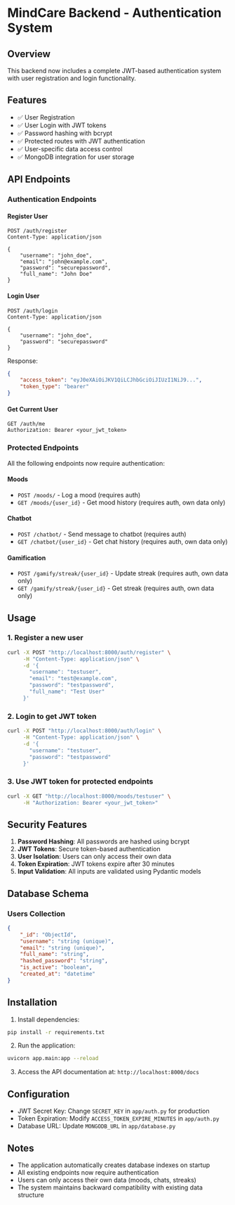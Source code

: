 # MindCare Backend - Authentication System

## Overview
This backend now includes a complete JWT-based authentication system with user registration and login functionality.

## Features
- ✅ User Registration
- ✅ User Login with JWT tokens
- ✅ Password hashing with bcrypt
- ✅ Protected routes with JWT authentication
- ✅ User-specific data access control
- ✅ MongoDB integration for user storage

## API Endpoints

### Authentication Endpoints

#### Register User
```
POST /auth/register
Content-Type: application/json

{
    "username": "john_doe",
    "email": "john@example.com",
    "password": "securepassword",
    "full_name": "John Doe"
}
```

#### Login User
```
POST /auth/login
Content-Type: application/json

{
    "username": "john_doe",
    "password": "securepassword"
}
```

Response:
```json
{
    "access_token": "eyJ0eXAiOiJKV1QiLCJhbGciOiJIUzI1NiJ9...",
    "token_type": "bearer"
}
```

#### Get Current User
```
GET /auth/me
Authorization: Bearer <your_jwt_token>
```

### Protected Endpoints

All the following endpoints now require authentication:

#### Moods
- `POST /moods/` - Log a mood (requires auth)
- `GET /moods/{user_id}` - Get mood history (requires auth, own data only)

#### Chatbot
- `POST /chatbot/` - Send message to chatbot (requires auth)
- `GET /chatbot/{user_id}` - Get chat history (requires auth, own data only)

#### Gamification
- `POST /gamify/streak/{user_id}` - Update streak (requires auth, own data only)
- `GET /gamify/streak/{user_id}` - Get streak (requires auth, own data only)

## Usage

### 1. Register a new user
```bash
curl -X POST "http://localhost:8000/auth/register" \
     -H "Content-Type: application/json" \
     -d '{
       "username": "testuser",
       "email": "test@example.com",
       "password": "testpassword",
       "full_name": "Test User"
     }'
```

### 2. Login to get JWT token
```bash
curl -X POST "http://localhost:8000/auth/login" \
     -H "Content-Type: application/json" \
     -d '{
       "username": "testuser",
       "password": "testpassword"
     }'
```

### 3. Use JWT token for protected endpoints
```bash
curl -X GET "http://localhost:8000/moods/testuser" \
     -H "Authorization: Bearer <your_jwt_token>"
```

## Security Features

1. **Password Hashing**: All passwords are hashed using bcrypt
2. **JWT Tokens**: Secure token-based authentication
3. **User Isolation**: Users can only access their own data
4. **Token Expiration**: JWT tokens expire after 30 minutes
5. **Input Validation**: All inputs are validated using Pydantic models

## Database Schema

### Users Collection
```json
{
    "_id": "ObjectId",
    "username": "string (unique)",
    "email": "string (unique)",
    "full_name": "string",
    "hashed_password": "string",
    "is_active": "boolean",
    "created_at": "datetime"
}
```

## Installation

1. Install dependencies:
```bash
pip install -r requirements.txt
```

2. Run the application:
```bash
uvicorn app.main:app --reload
```

3. Access the API documentation at: `http://localhost:8000/docs`

## Configuration

- JWT Secret Key: Change `SECRET_KEY` in `app/auth.py` for production
- Token Expiration: Modify `ACCESS_TOKEN_EXPIRE_MINUTES` in `app/auth.py`
- Database URL: Update `MONGODB_URL` in `app/database.py`

## Notes

- The application automatically creates database indexes on startup
- All existing endpoints now require authentication
- Users can only access their own data (moods, chats, streaks)
- The system maintains backward compatibility with existing data structure
